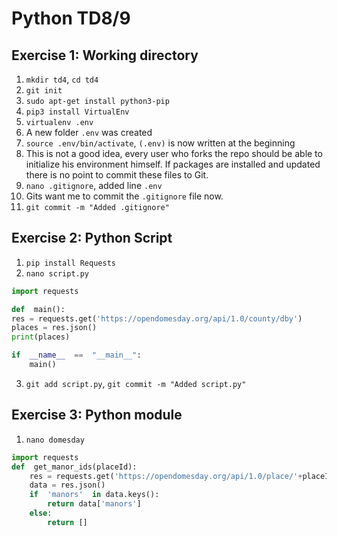 # Python TD8/9 

## Exercise 1: Working directory

1. `mkdir td4`, `cd td4`
2. `git init`
3. `sudo apt-get install python3-pip`
4. `pip3 install VirtualEnv`
5. `virtualenv .env`
6. A new folder `.env` was created
7. `source .env/bin/activate`, `(.env)` is now written at the beginning
8. This is not a good idea, every user who forks the repo should be able to initialize his environment himself. If packages are installed and updated there is no point to commit these files to Git.
9. `nano .gitignore`, added line `.env` 
10. Gits want me to commit the `.gitignore` file now.
11. `git commit -m "Added .gitignore"`

## Exercise 2: Python Script

1. `pip install Requests`
2. `nano script.py`
```python
import requests

def  main():
res = requests.get('https://opendomesday.org/api/1.0/county/dby')
places = res.json()
print(places)

if  __name__  ==  "__main__":
	main()
```
3. `git add script.py`, `git commit -m "Added script.py"`

## Exercise 3: Python module

1. `nano domesday`
```python
import requests
def  get_manor_ids(placeId):
	res = requests.get('https://opendomesday.org/api/1.0/place/'+placeId)
	data = res.json()
	if  'manors'  in data.keys():
		return data['manors']
	else:
		return []
```
